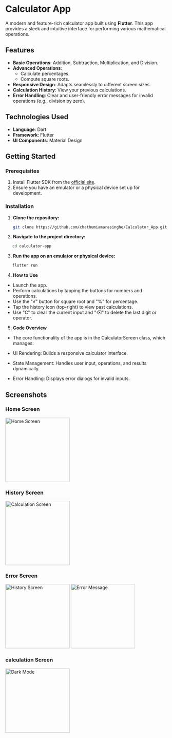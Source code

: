 # Calculator App  

A modern and feature-rich calculator app built using **Flutter**. This app provides a sleek and intuitive interface for performing various mathematical operations.  

## Features  

- **Basic Operations**: Addition, Subtraction, Multiplication, and Division.  
- **Advanced Operations**:  
  - Calculate percentages.  
  - Compute square roots.  
- **Responsive Design**: Adapts seamlessly to different screen sizes.  
- **Calculation History**: View your previous calculations.  
- **Error Handling**: Clear and user-friendly error messages for invalid operations (e.g., division by zero).  

## Technologies Used  

- **Language**: Dart  
- **Framework**: Flutter  
- **UI Components**: Material Design  

## Getting Started  

### Prerequisites  

1. Install Flutter SDK from the [official site](https://flutter.dev/docs/get-started/install).  
2. Ensure you have an emulator or a physical device set up for development.  

### Installation  

1. **Clone the repository:**  
   ```bash
   git clone https://github.com/chathumiamarasinghe/Calculator_App.git
2. **Navigate to the project directory:**
```bash
   cd calculator-app
```
3. **Run the app on an emulator or physical device:**
```bash
   flutter run
```
4. **How to Use**
   
- Launch the app.
- Perform calculations by tapping the buttons for numbers and operations.
- Use the "√" button for square root and "%" for percentage.
- Tap the history icon (top-right) to view past calculations.
- Use "C" to clear the current input and "⌫" to delete the last digit or operator.

5. **Code Overview**

- The core functionality of the app is in the CalculatorScreen class, which manages:

- UI Rendering: Builds a responsive calculator interface.
- State Management: Handles user input, operations, and results dynamically.
- Error Handling: Displays error dialogs for invalid inputs.

## Screenshots  

### Home Screen  
<img src="https://github.com/user-attachments/assets/9e13bf33-5619-48ab-9ed1-f9fd563fa93d" alt="Home Screen" width="200"/>  

### History Screen  
<img src="https://github.com/user-attachments/assets/175ccef6-594b-44ab-b7f6-00c7f0920f5d" alt="Calculation Screen" width="200"/>  

### Error Screen  
<img src="https://github.com/user-attachments/assets/705c9a32-d959-4e90-8788-0dc0a2260f43" alt="History Screen" width="200"/>  
  
<img src="https://github.com/user-attachments/assets/b8c89704-5f32-4449-a364-58cef3b31bca" alt="Error Message" width="200"/>  

### calculation Screen  
<img src="https://github.com/user-attachments/assets/2ce261cf-13c4-4d63-94d2-205d56d2ab28" alt="Dark Mode" width="200"/>  




